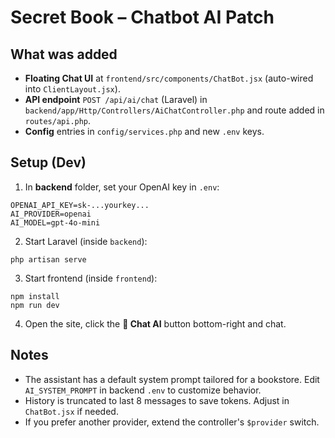 # Secret Book – Chatbot AI Patch

## What was added
- **Floating Chat UI** at `frontend/src/components/ChatBot.jsx` (auto-wired into `ClientLayout.jsx`).
- **API endpoint** `POST /api/ai/chat` (Laravel) in `backend/app/Http/Controllers/AiChatController.php` and route added in `routes/api.php`.
- **Config** entries in `config/services.php` and new `.env` keys.

## Setup (Dev)
1. In **backend** folder, set your OpenAI key in `.env`:
```
OPENAI_API_KEY=sk-...yourkey...
AI_PROVIDER=openai
AI_MODEL=gpt-4o-mini
```
2. Start Laravel (inside `backend`):
```
php artisan serve
```
3. Start frontend (inside `frontend`):
```
npm install
npm run dev
```
4. Open the site, click the **💬 Chat AI** button bottom-right and chat.

## Notes
- The assistant has a default system prompt tailored for a bookstore. Edit `AI_SYSTEM_PROMPT` in backend `.env` to customize behavior.
- History is truncated to last 8 messages to save tokens. Adjust in `ChatBot.jsx` if needed.
- If you prefer another provider, extend the controller's `$provider` switch.
